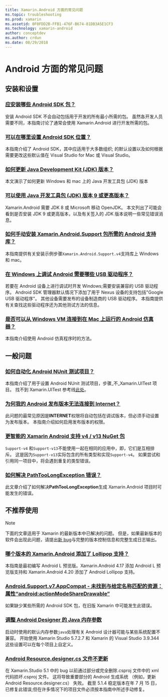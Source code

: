 ```yaml
---
title: Xamarin.Android 方面的常见问题
ms.topic: troubleshooting
ms.prod: xamarin
ms.assetid: 0F0FDD2B-FFB1-476F-B674-81DB3A5E1CF3
ms.technology: xamarin-android
author: conceptdev
ms.author: crdun
ms.date: 08/29/2018
---
```


# <a name="android-frequently-asked-questions"></a>Android 方面的常见问题

## <a name="installation--setup"></a>安装和设置

### <a name="which-android-sdk-packages-should-i-installinstall-android-sdk-packagesmd"></a>[应安装哪些 Android SDK 包？](install-android-sdk-packages.md)

安装 Android SDK 不会自动包括用于开发的所有最小所需的包。 虽然各开发人员需要不同，本指南讨论了通常会使用 Xamarin.Android 进行开发所需的包。

### <a name="where-can-i-set-my-android-sdk-locationsandroid-sdk-locationmd"></a>[可以在哪里设置 Android SDK 位置？](android-sdk-location.md)

本指南介绍了 Android SDK，其中应适用于大多数组织; 的默认设置以及如何根据需要更改这些默认值在 Visual Studio for Mac 或 Visual Studio。

### <a name="how-do-i-update-the-java-development-kit-jdk-versionupdate-jdkmd"></a>[如何更新 Java Development Kit (JDK) 版本？](update-jdk.md)

本文演示了如何更新 Windows 和 mac 上的 Java 开发工具包 (JDK) 版本

### <a name="can-i-use-java-development-kit-jdk-version-9-or-laterjdk9-errorsmd"></a>[可以使用 Java 开发工具包 (JDK) 版本 9 或更高版本？](jdk9-errors.md)

Xamarin.Android 需要 JDK 8 或 Microsoft 移动 OpenJDK。 本文列出了可能会看到是否安装 JDK 9 或更高版本，以及有关签入的 JDK 版本说明一些常见错误消息。


### <a name="how-can-i-manually-install-the-android-support-libraries-required-by-the-xamarinandroidsupport-packagesinstall-android-support-librarymd"></a>[如何手动安装 Xamarin.Android.Support 包所需的 Android 支持库？](install-android-support-library.md)

本指南提供有关安装示例步骤`Xamarin.Android.Support.v4`支持库上 Windows 和 mac。

### <a name="what-usb-drivers-do-i-need-to-debug-android-on-windowsandroid-drivers-debug-windowsmd"></a>[在 Windows 上调试 Android 需要哪些 USB 驱动程序？](android-drivers-debug-windows.md)

若要在 Android 设备上进行调试时开发 Windows;需要安装兼容的 USB 驱动程序。 Android SDK 管理器默认情况下添加了用于 Nexus 设备的支持包括"Google USB 驱动程序"。
其他设备需要发布的设备制造商的 USB 驱动程序。 本指南提供有关查找这些驱动程序还为其他测试方法的信息。

### <a name="is-it-possible-to-connect-to-android-emulators-running-on-a-mac-from-a-windows-vmconnect-android-emulator-mac-windowsmd"></a>[是否可以从 Windows VM 连接到在 Mac 上运行的 Android 仿真器？](connect-android-emulator-mac-windows.md)

本指南介绍使用 Android 仿真程序时的方法。

## <a name="general-questions"></a>一般问题

### <a name="how-do-i-automate-an-android-nunit-test-projectautomate-android-nunit-testmd"></a>[如何自动化 Android NUnit 测试项目？](automate-android-nunit-test.md)

本指南介绍了用于设置 Android NUnit 测试项目，步骤_不_Xamarin.UITest 项目。 找不到 Xamarin.UITest 参考线[此处](https://docs.microsoft.com/appcenter/test-cloud/preparing-for-upload/uitest)。

### <a name="why-cant-my-android-release-build-connect-to-the-internetandroid-internetmd"></a>[为何我的 Android 发布版本无法连接到 Internet？](android-internet.md)

此问题的最常见原因是**INTERNET**权限将自动包括在调试版本，但必须手动设置为发布版本。 本指南介绍如何启用发布版本的权限。

### <a name="smarter-xamarin-android-support-v4--v13-nuget-packagesandroid-support-v4v13-librariesmd"></a>[更智能的 Xamarin Android 支持 v4 / v13 NuGet 包](android-support-v4v13-libraries.md)

`Support-v4` 和`Support-v13`不能使用一起在相同的应用中，即，它们是互相排斥。 这是因为`Support-v13`实际包含的所有类型和实现`Support-v4`。 如果尝试和引用同一项目中，将会遇到重复的类型错误。

### <a name="how-do-i-resolve-a-pathtoolongexception-errorpath-too-long-exceptionmd"></a>[如何解决 PathTooLongException 错误？](path-too-long-exception.md)

此文章介绍了如何解决**PathTooLongException**生成 Xamarin.Android 项目时可能发生的错误。



## <a name="deprecated"></a>不推荐使用

> [!NOTE]
> 下面的文章适用于 Xamarin 的最新版本中已解决的问题。 但是，如果最新版本的软件会出现此问题，请提出[新 bug](~/cross-platform/troubleshooting/questions/howto-file-bug.md)与完整的版本控制信息和完整生成日志输出。

### <a name="what-version-of-xamarinandroid-added-lollipop-supportxa-lollipopmd"></a>[哪个版本的 Xamarin.Android 添加了 Lollipop 支持？](xa-lollipop.md)

本指南是最初编写 Android L 预览版。Xamarin.Android 4.17 添加 Android L 预览版支持和 Xamarin.Android 4.20 添加了 Android Lollipop 支持。

### <a name="androidsupportv7appcompat---no-resource-found-that-matches-the-given-name-attr-androidactionmodesharedrawablemissing-action-mode-share-drawablemd"></a>[Android.Support.v7.AppCompat - 未找到与给定名称匹配的资源：属性“android:actionModeShareDrawable”](missing-action-mode-share-drawable.md)

如果缺少某些所需的 Android SDK 包，在旧版 Xamarin 中可能发生此错误。

### <a name="adjusting-java-memory-parameters-for-the-android-designerandroid-designer-java-memorymd"></a>[调整 Android Designer 的 Java 内存参数](android-designer-java-memory.md)

启动时使用的默认内存参数`java`处理有关 Android 设计器可能与某些系统配置不兼容。 开始使用 Xamarin Studio 5.7.2.7 和 Xamarin 的 Visual Studio 3.9.344 这些设置可以在每个项目上自定义。

### <a name="my-android-resourcedesignercs-file-will-not-updateresource-designer-wont-updatemd"></a>[Android Resource.designer.cs 文件不更新](resource-designer-wont-update.md)

在 Xamarin.Studio 5.1 中的 bug 以前通过部分或完全删除.csproj 文件中的 xml 代码损坏.csproj 文件。 这将导致重要部分的 Android 生成系统 （例如，更新 Android Resource.designer.cs） 失败。 截至 5.1.4 稳定版本在年 7 月 15 日，已修复此错误;但在许多情况下的项目文件必须按本指南中所述手动修复。



